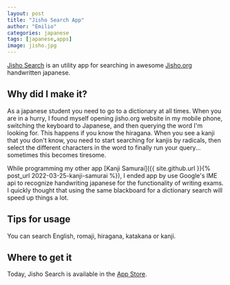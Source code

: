 ```yaml
---
layout: post
title: "Jisho Search App"
author: "Emilio"
categories: japanese
tags: [japanese,apps]
image: jisho.jpg
---
```


[Jisho Search](https://ecortegoso.github.io/jishosearch) is an utility app for searching in awesome [Jisho.org](https://jisho.org) handwritten japanese.

## Why did I make it?

As a japanese student you need to go to a dictionary at all times. When you are in a hurry, I found myself opening jisho.org website in my mobile phone, switching the keyboard to Japanese, and then querying the word I'm looking for. This happens if you know the hiragana. When you see a kanji that you don't know, you need to start searching for kanjis by radicals, then select the different characters in the word to finally run your query... sometimes this becomes tiresome.

While programming my other app [Kanji Samurai]({{ site.github.url }}{% post_url 2022-03-25-kanji-samurai %}), I ended app by use Google's IME api to recognize handwriting japanese for the functionality of writing exams. I quickly thought that using the same blackboard for a dictionary search will speed up things a lot.

## Tips for usage

You can search English, romaji, hiragana, katakana or kanji.

## Where to get it

Today, Jisho Search is available in the [App Store](https://apps.apple.com/es/app/kanji-samurai/id1607687972).


